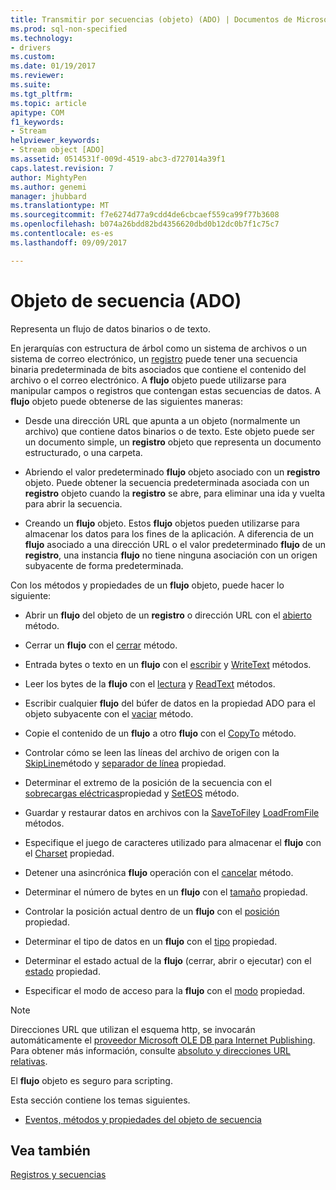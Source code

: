 ```yaml
---
title: Transmitir por secuencias (objeto) (ADO) | Documentos de Microsoft
ms.prod: sql-non-specified
ms.technology:
- drivers
ms.custom: 
ms.date: 01/19/2017
ms.reviewer: 
ms.suite: 
ms.tgt_pltfrm: 
ms.topic: article
apitype: COM
f1_keywords:
- Stream
helpviewer_keywords:
- Stream object [ADO]
ms.assetid: 0514531f-009d-4519-abc3-d727014a39f1
caps.latest.revision: 7
author: MightyPen
ms.author: genemi
manager: jhubbard
ms.translationtype: MT
ms.sourcegitcommit: f7e6274d77a9cdd4de6cbcaef559ca99f77b3608
ms.openlocfilehash: b074a26bdd82bd4356620dbd0b12dc0b7f1c75c7
ms.contentlocale: es-es
ms.lasthandoff: 09/09/2017

---
```

# <a name="stream-object-ado"></a>Objeto de secuencia (ADO)
Representa un flujo de datos binarios o de texto.  
  
 En jerarquías con estructura de árbol como un sistema de archivos o un sistema de correo electrónico, un [registro](../../../ado/reference/ado-api/record-object-ado.md) puede tener una secuencia binaria predeterminada de bits asociados que contiene el contenido del archivo o el correo electrónico. A **flujo** objeto puede utilizarse para manipular campos o registros que contengan estas secuencias de datos. A **flujo** objeto puede obtenerse de las siguientes maneras:  
  
-   Desde una dirección URL que apunta a un objeto (normalmente un archivo) que contiene datos binarios o de texto. Este objeto puede ser un documento simple, un **registro** objeto que representa un documento estructurado, o una carpeta.  
  
-   Abriendo el valor predeterminado **flujo** objeto asociado con un **registro** objeto. Puede obtener la secuencia predeterminada asociada con un **registro** objeto cuando la **registro** se abre, para eliminar una ida y vuelta para abrir la secuencia.  
  
-   Creando un **flujo** objeto. Estos **flujo** objetos pueden utilizarse para almacenar los datos para los fines de la aplicación. A diferencia de un **flujo** asociado a una dirección URL o el valor predeterminado **flujo** de un **registro**, una instancia **flujo** no tiene ninguna asociación con un origen subyacente de forma predeterminada.  
  
 Con los métodos y propiedades de un **flujo** objeto, puede hacer lo siguiente:  
  
-   Abrir un **flujo** del objeto de un **registro** o dirección URL con el [abierto](../../../ado/reference/ado-api/open-method-ado-stream.md) método.  
  
-   Cerrar un **flujo** con el [cerrar](../../../ado/reference/ado-api/close-method-ado.md) método.  
  
-   Entrada bytes o texto en un **flujo** con el [escribir](../../../ado/reference/ado-api/write-method.md) y [WriteText](../../../ado/reference/ado-api/writetext-method.md) métodos.  
  
-   Leer los bytes de la **flujo** con el [lectura](../../../ado/reference/ado-api/read-method.md) y [ReadText](../../../ado/reference/ado-api/readtext-method.md) métodos.  
  
-   Escribir cualquier **flujo** del búfer de datos en la propiedad ADO para el objeto subyacente con el [vaciar](../../../ado/reference/ado-api/flush-method-ado.md) método.  
  
-   Copie el contenido de un **flujo** a otro **flujo** con el [CopyTo](../../../ado/reference/ado-api/copyto-method-ado.md) método.  
  
-   Controlar cómo se leen las líneas del archivo de origen con la [SkipLine](../../../ado/reference/ado-api/skipline-method.md)método y [separador de línea](../../../ado/reference/ado-api/lineseparator-property-ado.md) propiedad.  
  
-   Determinar el extremo de la posición de la secuencia con el [sobrecargas eléctricas](../../../ado/reference/ado-api/eos-property.md)propiedad y [SetEOS](../../../ado/reference/ado-api/seteos-method.md) método.  
  
-   Guardar y restaurar datos en archivos con la [SaveToFile](../../../ado/reference/ado-api/savetofile-method.md)y [LoadFromFile](../../../ado/reference/ado-api/loadfromfile-method-ado.md) métodos.  
  
-   Especifique el juego de caracteres utilizado para almacenar el **flujo** con el [Charset](../../../ado/reference/ado-api/charset-property-ado.md) propiedad.  
  
-   Detener una asincrónica **flujo** operación con el [cancelar](../../../ado/reference/ado-api/cancel-method-ado.md) método.  
  
-   Determinar el número de bytes en un **flujo** con el [tamaño](../../../ado/reference/ado-api/size-property-ado-stream.md) propiedad.  
  
-   Controlar la posición actual dentro de un **flujo** con el [posición](../../../ado/reference/ado-api/position-property-ado.md) propiedad.  
  
-   Determinar el tipo de datos en un **flujo** con el [tipo](../../../ado/reference/ado-api/type-property-ado-stream.md) propiedad.  
  
-   Determinar el estado actual de la **flujo** (cerrar, abrir o ejecutar) con el [estado](../../../ado/reference/ado-api/state-property-ado.md) propiedad.  
  
-   Especificar el modo de acceso para la **flujo** con el [modo](../../../ado/reference/ado-api/mode-property-ado.md) propiedad.  
  
> [!NOTE]
>  Direcciones URL que utilizan el esquema http, se invocarán automáticamente el [proveedor Microsoft OLE DB para Internet Publishing](../../../ado/guide/appendixes/microsoft-ole-db-provider-for-internet-publishing.md). Para obtener más información, consulte [absoluto y direcciones URL relativas](../../../ado/guide/data/absolute-and-relative-urls.md).  
  
 El **flujo** objeto es seguro para scripting.  
  
 Esta sección contiene los temas siguientes.  
  
-   [Eventos, métodos y propiedades del objeto de secuencia](../../../ado/reference/ado-api/stream-object-properties-methods-and-events.md)  
  
## <a name="see-also"></a>Vea también  
 [Registros y secuencias](../../../ado/guide/data/records-and-streams.md)
